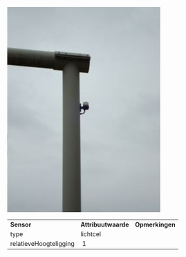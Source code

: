 ![](media/c25b0b35d6a33697c014bf910df35588c941503f.jpg)

|                        |                     |                 |
|------------------------|---------------------|-----------------|
| **Sensor**             | **Attribuutwaarde** | **Opmerkingen** |
| type                   | lichtcel            |                 |
| relatieveHoogteligging |  1                  |                 |
